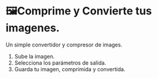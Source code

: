 # 🖼️Comprime y Convierte tus imagenes.

Un simple convertidor y compresor de images.

1. Sube la imagen.
2. Selecciona los parámetros de salida.
3. Guarda tu imagen, comprimida y convertida.
